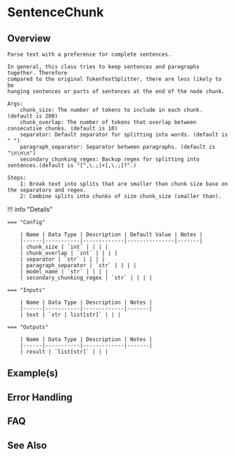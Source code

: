# SentenceChunk

## Overview


    Parse text with a preference for complete sentences.

    In general, this class tries to keep sentences and paragraphs together. Therefore
    compared to the original TokenTextSplitter, there are less likely to be
    hanging sentences or parts of sentences at the end of the node chunk.
    
    Args:
        chunk_size: The number of tokens to include in each chunk. (default is 200)
        chunk_overlap: The number of tokens that overlap between consecutive chunks. (default is 10)
        separator: Default separator for splitting into words. (default is " ")
        paragraph_separator: Separator between paragraphs. (default is "\n\n\n")
        secondary_chunking_regex: Backup regex for splitting into sentences.(default is "[^,\.;]+[,\.;]?".)
        
    Steps: 
        1: Break text into splits that are smaller than chunk size base on the separators and regex.
        2: Combine splits into chunks of size chunk_size (smaller than).

    

!!! info "Details"

    === "Config"

        | Name | Data Type | Description | Default Value | Notes |
        |------|-----------|-------------|---------------|-------|
        | chunk_size | `int` | | | |
        | chunk_overlap | `int` | | | |
        | separator | `str` | | | |
        | paragraph_separator | `str` | | | |
        | model_name | `str` | | | |
        | secondary_chunking_regex | `str` | | | |

    === "Inputs"

        | Name | Data Type | Description | Notes |
        |------|-----------|-------------|-------|
        | text | `str | list[str]` | | |

    === "Outputs"

        | Name | Data Type | Description | Notes |
        |------|-----------|-------------|-------|
        | result | `list[str]` | | |

## Example(s)

## Error Handling

## FAQ

## See Also
